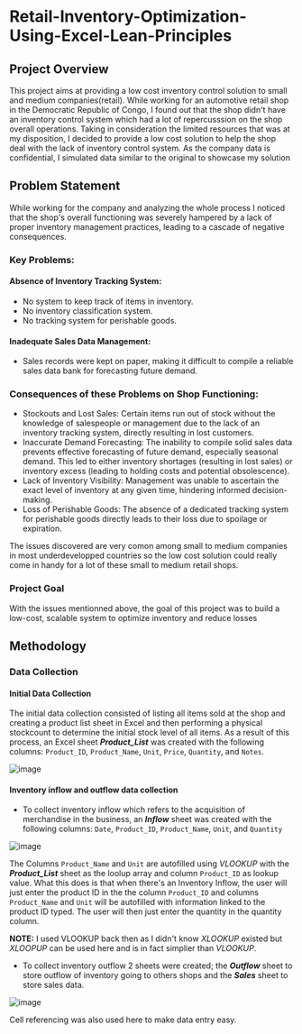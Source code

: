 # Retail-Inventory-Optimization-Using-Excel-Lean-Principles


## Project Overview
This project aims at providing a low cost inventory control solution to small and medium companies(retail). While working for an automotive retail shop in the Democratic Republic of Congo, I found out that the shop didn't have an inventory control system which had a lot of repercusssion on the shop overall operations. Taking in consideration the limited resources that was at my disposition, I decided to provide a low cost solution to help the shop deal with the lack of inventory control system. As the company data is confidential, I simulated data similar to the original to showcase my solution

## Problem Statement
While working for the company and analyzing the whole process I noticed that the shop's overall functioning was severely hampered by a lack of proper inventory management practices, leading to a cascade of negative consequences.

### Key Problems:

#### Absence of Inventory Tracking System:
- No system to keep track of items in inventory.
- No inventory classification system.
- No tracking system for perishable goods.
#### Inadequate Sales Data Management:
- Sales records were kept on paper, making it difficult to compile a reliable sales data bank for forecasting future demand.

### Consequences of these Problems on Shop Functioning:

- Stockouts and Lost Sales: Certain items run out of stock without the knowledge of salespeople or management due to the lack of an inventory tracking system, directly resulting in lost customers.
- Inaccurate Demand Forecasting: The inability to compile solid sales data prevents effective forecasting of future demand, especially seasonal demand. This led to either inventory shortages (resulting in lost sales) or inventory excess (leading to holding costs and potential obsolescence).
- Lack of Inventory Visibility: Management was unable to ascertain the exact level of inventory at any given time, hindering informed decision-making.
- Loss of Perishable Goods: The absence of a dedicated tracking system for perishable goods directly leads to their loss due to spoilage or expiration.

The issues discovered are very comon among small to medium companies in most underdevelopped countries so the low cost solution could really come in handy for a lot of these small to medium retail shops.

### Project Goal
With the issues mentionned above, the goal of this project was to build a low-cost, scalable system to optimize inventory and reduce losses

## Methodology
### Data Collection
#### Initial Data Collection
The initial data collection consisted of listing all items sold at the shop and creating a product list sheet in Excel and then performing a physical stockcount to determine the initial stock level of all items. As a result of this process, an Excel sheet ***Product_List*** was created with the following columns: `Product_ID`,	`Product_Name`,	`Unit`,	`Price`,	`Quantity`, and	`Notes`.


![image](https://github.com/user-attachments/assets/b1ce786c-4328-4a1b-915d-7f99672c5417)

      
#### Inventory inflow and outflow data collection
- To collect inventory inflow which refers to the acquisition of merchandise in the business, an ***Inflow*** sheet was created with the following columns:
`Date`,	`Product_ID`,	`Product_Name`,	`Unit`, and `Quantity`

![image](https://github.com/user-attachments/assets/7b00223e-ffb9-4118-9a23-2f5af1f199b3)

The Columns `Product_Name` and	`Unit` are autofilled using *VLOOKUP* with the ***Product_List*** sheet as the loolup array and column `Product_ID` as lookup value. What this does is that when there's an Inventory Inflow, the user will just enter the product ID in the the column `Product_ID` and columns `Product_Name` and `Unit` will be autofilled with information linked to the product ID typed. The user will then just enter the quantity in the quantity column.

**NOTE:** I used VLOOKUP back then as I didn't know *XLOOKUP* existed but *XLOOPUP* can be used here and is in fact simplier than *VLOOKUP*.

- To collect inventory outflow 2 sheets were created; the ***Outflow*** sheet to store outflow of inventory going to others shops and the ***Sales*** sheet to store sales data.
  

![image](https://github.com/user-attachments/assets/adbe46bd-a4ea-408c-adb0-23c48821f447)


Cell referencing was also used here to make data entry easy.
